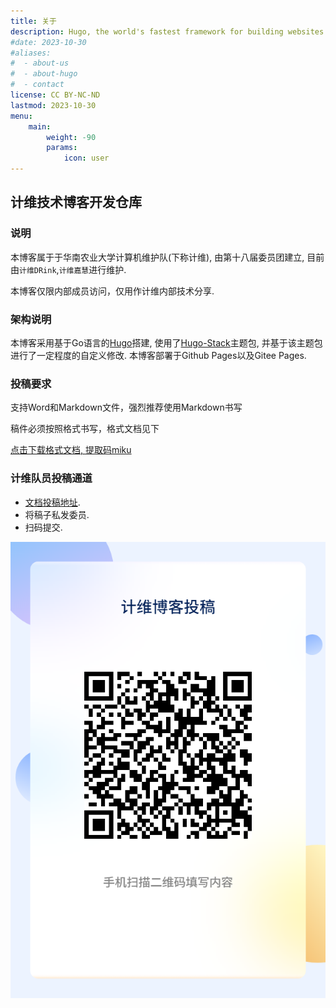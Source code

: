 ```yaml
---
title: 关于
description: Hugo, the world's fastest framework for building websites
#date: 2023-10-30
#aliases:
#  - about-us
#  - about-hugo
#  - contact
license: CC BY-NC-ND
lastmod: 2023-10-30
menu:
    main: 
        weight: -90
        params:
            icon: user
---
```

## 计维技术博客开发仓库

### 说明

本博客属于于华南农业大学计算机维护队(下称计维), 由第十八届委员团建立, 目前由`计维DRink`,`计维嘉慧`进行维护.

本博客仅限内部成员访问，仅用作计维内部技术分享.

### 架构说明

本博客采用基于Go语言的[Hugo](https://github.com/gohugoio/hugo)搭建, 使用了[Hugo-Stack](https://github.com/CaiJimmy/hugo-theme-stack)主题包, 并基于该主题包进行了一定程度的自定义修改. 本博客部署于Github Pages以及Gitee Pages.

[//]: # (### 访问本博客:)

[//]: # ()
[//]: # (* [地址1&#40;Github.io&#41;]&#40;&#41; &#40;暂时停止更新&#41;)

[//]: # ()
[//]: # (* [地址2&#40;Gitee.io&#41;]&#40;https://scau-jiwei.gitee.io&#41; &#40;由于Gitee代码审核, 此地址更新有滞后&#41;)

### 投稿要求

支持Word和Markdown文件，强烈推荐使用Markdown书写

稿件必须按照格式书写，格式文档见下

[点击下载格式文档, 提取码miku](https://pan.baidu.com/s/1d6J2ZMZV1J3lkc42NixG1A?pwd=miku) 

### 计维队员投稿通道

* [文档投稿地址](https://workspace.jianguoyun.com/inbox/collect/5ac874186b6340bf92c5aa7895134ee6/submitv2).
* 将稿子私发委员.
* 扫码提交.

![稿件提交二维码](提交二维码.png)

